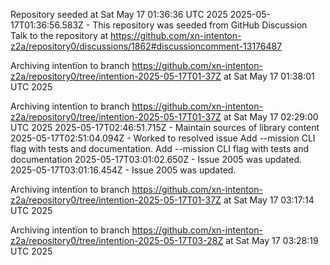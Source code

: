 Repository seeded at Sat May 17 01:36:36 UTC 2025
 2025-05-17T01:36:56.583Z - This repository was seeded from GitHub Discussion Talk to the repository at https://github.com/xn-intenton-z2a/repository0/discussions/1862#discussioncomment-13176487

Archiving intentïon to branch https://github.com/xn-intenton-z2a/repository0/tree/intention-2025-05-17T01-37Z at Sat May 17 01:38:01 UTC 2025

Archiving intentïon to branch https://github.com/xn-intenton-z2a/repository0/tree/intention-2025-05-17T01-37Z at Sat May 17 02:29:00 UTC 2025
2025-05-17T02:46:51.715Z - Maintain sources of library content
2025-05-17T02:51:04.094Z - Worked to resolved issue Add --mission CLI flag with tests and documentation. Add --mission CLI flag with tests and documentation
2025-05-17T03:01:02.650Z - Issue 2005 was updated.
2025-05-17T03:01:16.454Z - Issue 2005 was updated.

Archiving intentïon to branch https://github.com/xn-intenton-z2a/repository0/tree/intention-2025-05-17T01-37Z at Sat May 17 03:17:14 UTC 2025

Archiving intentïon to branch https://github.com/xn-intenton-z2a/repository0/tree/intention-2025-05-17T03-28Z at Sat May 17 03:28:19 UTC 2025

